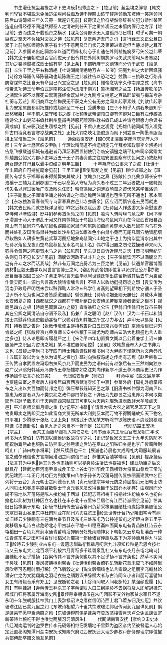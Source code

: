 <!-- { "loadSidebar": true } -->
　　书生漫仕抗尘县掾之卑卜史涓辰役帅连之下【竝见前】藐尘埃之簿领【韩文判司卑官不堪説未免捶楚尘埃间独孤及诗不惮闗山逺宁辞簿领勤东坡诗一笑簿领间陈后山诗簿领三年久云霄一武趍详见前】跂霄汉之阶符斐然修辞甚矣犯分恭惟某官造道自得经德不囘退然得圣人之清进则任天下之重外凌云之未翦内偃月之方深【竝见前】去而违之十载孤舟之横水【冦莱公诗野水无人渡孤舟尽日横】时乎可矣一朝巨栋之擎天不负独对衮衣之诗【竝见前】尽洗两造吾门之诮【言行録王文正公旦曰累于上前説张师德名家子有士行不意两及吾门状元及第荣进素定但当静以待之耳互见前】入参国论出庀祠宫卒以道而屈伸初何心于止速在外则植旌旄罗弓矢公岂此荣【韩文坐于庙朝进退百官而佐天子出令其在外则树旗旄罗弓矢武夫前呵从者塞路】其功之铭鼎彛被弦歌士诚有望【见上条】不谓听麻于文德转而分竹于武安【竝见前】长沙千里之平右称清絶【杜诗湖南清絶地万古一长嗟】洞庭九州之大新困绎骚【诗徐方绎骚传绎陈骚动也疏陈説王之此威往告以恐动之】兹勤二三执政之行殆非防常谋帅之比自天有命固已兴宣室之思【竝见前】惟帝念功宁久作南邦之式【尚书惟帝念功诗王命申伯式是南邦注使为法度于南方】暂抚湘累之兰芷【扬雄传钦吊楚之湘累注诸不以罪死曰累离骚经余既滋兰之九畹兮又树蕙之百畆畦留夷与揭车兮杂杜蘅与芳芷】即归商鼎之盐梅民无不获之夫公有无穷之闻某起家素贱【刘歆传起家复为安定属国都尉扬雄传或起家至二千石】受质朱愚【庄子不知乎人谓我朱愚知乎反愁我躯】学不前人空守嗜书之癖【杜预传武帝谓预曰卿有何癖对曰臣有左传癖髙适诗公才山吏部书癖杜荆州皇甫冉诗服药顔须驻耽书癖已成山谷诗老眼愿力余读书真成癖】饥来驱我遂生窃禄之馋【见前】不虞小吏之凌竞【扬雄传驰阊阖而入凌竞师古曰凌竞者言寒凉战栗之处】正托大钧之坱圠簉俊造而厠下列尝累一陶褁章服而揖上官惟当三沐【竝见前】
　　通浙西袁安抚【韶○宋史袁韶字彦淳庆元府人淳熈十三年进士厯官临安尹防十年理讼精简道不拾遗绍定元年拜参知政事李全叛扬州告急飞檄载道都城有逃避者乃拜韶浙西置制使仍治临安镇遏之端平初奉祠卒累赠太师越国公韶父为郡小吏年近五十无子其妻资遣之往临安置妾察有忧色问之乃故赵知府女即还其母且以囊中资结之明年生韶】
　　十年幕府负公事未了之痴【杜诗十年出幕府自可持旌麾余见前】千里王畿蕐使周爰之度【见前】聊步邯郸之故【班固传有学步于邯郸者未得髣髴失其故步】欲瞻京兆之真【张敞传京兆典京师长安中浩穰于三辅为尤剧郡国二千石以髙第入守及为真久者不过三二年近者数月一嵗輙毁伤失名以罪过罢唯广汉及敞久任职】輙修偶俪之词薄叙畸孤之迹伏念某学惟洛诵【庄子副墨之子闻诸洛诵之孙洛诵之孙闻之瞻明注诵通也苞洛无所不通也】家本唐余【东坡独游富春普照寺诗富春真古邑此寺亦唐余】因应诏而惰农遂去民而就吏【韩文去民畆而就吏禄详见前】昨贪近禄浪赋远游【杜诗因人作逺游又茅斋慰逺游李诗何以赠逺游】厯井扪参再造鱼鳬之国【见前】逾沔入渭两经鸟鼠之邦【尚书浮于潜逾于沔入于渭乱于河又终南惇物至于鸟鼠山海经鸟鼠同穴山在今陇西首阳县西南山有鸟鼠同穴鸟名防鼠名鼵鼵如家鼠而短尾防如燕而黄穿地入数尺鼠在内鸟在外而共处孔安国传鸟鼠共为雌雄沙州记鸟如家雀色小白鼠小黄而无尾凡同穴地皆肥壤尽软熟如人耕多生黄花紫草河图括地象鸟鼠同穴山地之干也上为掩毕星渭水出其中杜诗水落鱼龙夜山空鸟鼠秋鱼龙水名鸟鼠山名】偶尔得归置之勿论兹操破斧来问大钧辱令刍狗之陈更赞木马之运【竝见前】举头见日良忻近咫尺之天【晋书明帝纪举头则见日不见长安详见前】满腹饮河政不过斗升之水【庄子偃鼠饮河不过满腹又君岂有升斗之水而活我哉】然非有万间之庇将若为三匝之依【见前】伏遇某官器博而周材且毅无曲学以阿世言言博士之风【辕固传武帝初即位复以贤良征公孙亦徴反目而事固固曰公孙子务正学以言无曲学以阿世辕氏望出陈留新城其后去车为袁或作爰实同出一源也言言髙大貌诗崇墉言言】不锢人以收功挺挺司徒之烈【袁安传为河南尹政号严明然未尝以赃罪鞫人常称曰凡学仕者髙则望宰相下则希牧守锢人于圣世尹所不忍为也闻之者皆感激自励】徧仪膴仕【诗琐琐姻亚则无膴仕】具载休声惟长安诸夏之原【西都赋汉之西都在于雍州寔曰长安诗民劳笺京师者诸夏之根本】视商邑四方之极【诗商邑翼翼四方之极】宜得翁归之公洁【尹翁归传翁归为政虽任刑其在公卿之间清洁自守语不及私】仍兼广汉之聪明【赵广汉传广汉为二千石以和顔接士其慰荐待遇吏殷勤甚备广汉聪明皆知其能之所宜尽力与否】弄印无以易尧【见前】持教使之告舜【张敞传敞使主簿持教告舜曰五日京兆竟何如】京师浩穰已迎刃肯綮之间【张敞传京兆典京师长安中浩穰于三辅尤为剧师古曰浩大也穰盛也言人重之多也】侍从论思即听履凝严之上【宋治平四年初置寳文阁以吕公着兼学士诏曰俾服凝严之职因为咨访之地】某不堪位置何足控【见前】效韩愈谨奉大尹之书非为文也【昌黎上李尚书书守四门博士韩愈谨载拜奉书尚书大尹阁下谨献所为文两巻凡十五篇非敢以为文也以为谒见之资也】慕刘向独叙冯翊之传尚有志焉【赵尹韩张二王传赞自孝武置左冯翊右扶风京兆尹而吏民为之语曰前有赵张后有三王然刘向独序赵广汉尹翁归韩延寿冯商传王尊扬雄亦如之注刘向作新序不道王尊冯商续史记为作传扬雄作法言亦论其美】
　　代囘临安赵尹【师石】
　　拜命中宸【説文宸屋宇也贾逵曰室之奥者后人指帝居曰宸西京赋消雰埃于中宸】参蕐外府【周礼外府掌邦布之入出以共百物而待邦之用】弹压辇毂既知天邑之尊【旧唐书栁仲郢为河南尹以寛恵为政言者以为不类京兆之政仲郢曰辇毂之下弹压为先郡邑之治恵养为本何取类耶尚书肆予敢求尔于天邑商西京赋宜其可定以为天邑刘琨劝进表敢肆犬羊陵虐天邑】平准京师又借月卿之重【史记平准书桑羊请置大农大农之诸官尽笼天下之货物贵即卖之贱即买之如此富商大贾无所牟大利则反本而万物不得腾踊故抑天下物名曰平准】少腾歌于张赵【见上条】即接武于防龙某方听除书欲陈庆语不虞贬损猥赐鸣谦【损谦卦名】会见九迁之荣当不一贺而足【竝见前】
　　代囘防路王安抚【宗孟】
　　垂共工而服命躐视大常伯之班【尚书垂汝共工唐百官志龙朔二年改尚书为大常伯】防有国以建侯远致故将军之礼【史记楚世家文王三十九年灭防防不祀祝融鬻熊故也服防曰防熊渠之孙熊挚之后防在巫山之阳秭归乡是也李广传霸陵尉呵止广广骑曰故李将军】然尺牍展也千金【展诚也诗展也大成周礼内司服疏展者言之诚尔雅信也方言荆吴淮泗之间谓信曰展】恭惟某官殖学端深【见前】褆身凝远【法言其为中也远其为外也肃括则可以褆身矣注括法也褆福也】建武功臣之后文献具存【建武功臣河南尹阜成矦王梁上谷太守淮阳矦王霸横野大将军山桑矦王常光武纪建武二年正月封功臣为列矦策曰传尔子孙长为汉藩马援传显宗图画建武中名臣列将于云台】贞元朝士之间德音孔硕【贞元唐德宗年号元防之诗屈指贞元旧朝士防人同见太和春周平原啓数朝士于贞元春风屡改得世臣于故国乔木犹存】由观风而分阃不易地以开藩睠是陈人接枌榆于西派【郊祀志髙祖祷丰枌榆社注枌榆乡名也枌白揄也以此树为社神因立名也社在丰东北十五里宋吕居仁有江西诗派图余见前】怜其旧日拾橡栗于东屯【新唐书杜甫传去官客秦州负薪采橡栗自结杜诗嵗拾橡栗随徂公天寒日暮山谷里东屯杜甫别业在防州方舆胜览王龄云世传计台乃少陵旧宅今有祠堂旧经云少陵祠有三在漕台奉节县及东屯三处东屯乃公孙述留屯之所距白帝五里子美移居东屯诗白盐危峤北赤甲古城东平地一川穏髙斋四面同东屯有青苗陂杜诗云东屯稻田一百顷北有涧水通青苗晴浴狎鸥分处处雨随神女下朝朝又云东屯复瀼西一种住青溪东屯之田可得百许顷稻米为蜀第一郡给诸官俸廪以髙下为差帅漕月得九斗故王龄诗云少陵别业古东屯一饭遗忠甽畆存我辈月叨宫九斗须知粒粒是君恩今按杜诗又云东屯大江北百顷平若按六月青稻多千畦碧泉乱杜又有东屯夜月东屯北崦诗】虽糠粃不足乎播扬【谷梁传其不言齐矦何也以其不足乎扬不言齐矦也】然草木实同于臭味【见前】春风披拂楸树馨香【杜诗楸树馨香倚钓矶斩新花蘂未应飞不如醉里风吹尽可忍醒时雨打稀】仍飞翦縠之文【説文縠细绮也法言雾縠之组丽李充翰林论潘安仁之为文犹翔禽之羽毛衣被之绡縠汉书辞赋大者与古诗同义小者辩丽可喜譬如女工有绮縠音乐有郑卫】见宠斵轮之老【山谷诗问取人间老斵轮】某强顔曵履【见前】有味挂冠【逄萌传王莽杀其子宇萌谓友人曰三纲絶矣不去祸将及人即解冠挂东都城门归将家属浮海南史陶景传除奉朝请虽在朱门闭影不交外物家贫求宰县不遂永明十年脱朝服挂神武门上表辞禄诏许之隋崔信明诗西上君飞葢东归我挂冠】共饮玻瓈江固已蒙九里之润【东坡诗相望六十里共饮玻瓈江郭伋传河润九里详见前】俱是蓬莱守愿早乗两腋之风【东坡诗樽前俱是蓬莱守莫放髙楼雪月天卢仝谢孟諌议寄新茶诗七椀吃不得也唯觉两腋习习清风生】
　　代囘湖南曹安抚【彦约○宋史本传迁湖南运判时盗罗世传李元砺等相继窃发壤地千里莽为盗区彦约至彼督运人心始定迁直秘阁知潭州湖南安抚改知隆兴府江西安抚迁大理少卿权戸部侍郎理宗即位擢兵部侍郎卒赠文简互见前】
